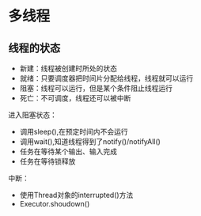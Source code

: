 # 多线程

## 线程的状态
- 新建：线程被创建时所处的状态
- 就绪：只要调度器把时间片分配给线程，线程就可以运行
- 阻塞：线程可以运行，但是某个条件阻止线程运行
- 死亡：不可调度，线程还可以被中断

进入阻塞状态：
- 调用sleep(),在预定时间内不会运行
- 调用wait(),知道线程得到了notify()/notifyAll()
- 任务在等待某个输出、输入完成
- 任务在等待锁释放

中断：
- 使用Thread对象的interrupted()方法
- Executor.shoudown()